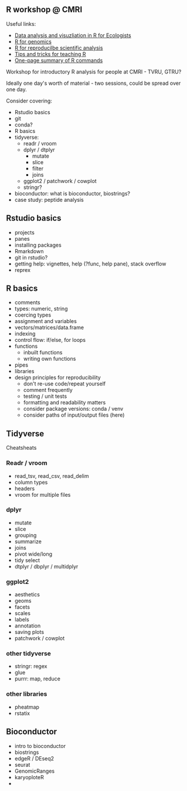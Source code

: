 ## R workshop @ CMRI

Useful links:
 - [Data analysis and visuzliation in R for Ecologists](https://datacarpentry.org/R-ecology-lesson/index.html)
 - [R for genomics](https://datacarpentry.org/genomics-r-intro/)
 - [R for reproducilbe scientific analysis](https://swcarpentry.github.io/r-novice-gapminder/)
 - [Tips and tricks for teaching R](https://carpentries.org/blog/2019/05/R-tips-and-tricks/)
 - [One-page summary of R commands](https://drive.google.com/file/d/1bo8vMXeeiRy8l89eIjOALezO3V5oaewY/view)

Workshop for introductory R analysis for people at CMRI - TVRU, GTRU?

Ideally one day's worth of material - two sessions, could be spread over one day.

Consider covering:

 - Rstudio basics
 - git
 - conda?
 - R basics
 - tidyverse:
   - readr / vroom
   - dplyr / dtplyr
     - mutate
     - slice
     - filter
     - joins
   - ggplot2 / patchwork / cowplot
   - stringr?
 - bioconductor: what is bioconductor, biostrings?
 - case study: peptide analysis
 
## Rstudio basics

 - projects
 - panes
 - installing packages
 - Rmarkdown
 - git in rstudio?
 - getting help: vignettes, help (?func, help pane), stack overflow
 - reprex
 

## R basics

 - comments
 - types: numeric, string
 - coercing types
 - assignment and variables
 - vectors/matrices/data.frame
  - indexing
 - control flow: if/else, for loops
 - functions
   - inbuilt functions
   - writing own functions
 - pipes
 - libraries
 - design principles for reproducibility
   - don't re-use code/repeat yourself
   - comment frequently
   - testing / unit tests
   - formatting and readability matters
   - consider package versions: conda / venv
   - consider paths of input/output files (here)
 
## Tidyverse

Cheatsheats

### Readr / vroom

- read_tsv, read_csv, read_delim
- column types
- headers
- vroom for multiple files


### dplyr

 - mutate
 - slice
 - grouping
 - summarize
 - joins
 - pivot wide/long
 - tidy select
 - dtplyr /  dbplyr / multidplyr
 
### ggplot2

- aesthetics
- geoms
- facets
- scales
- labels
- annotation
- saving plots
- patchwork / cowplot

### other tidyverse

 - stringr: regex
 - glue
 - purrr: map, reduce
 
### other libraries

- pheatmap
- rstatix
 

## Bioconductor

 - intro to bioconductor
 - biostrings
 - edgeR / DEseq2
 - seurat 
 - GenomicRanges
 - karyoploteR
 - 
